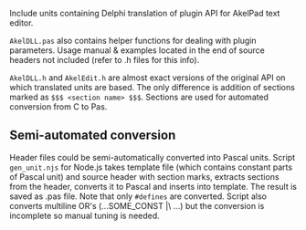 Include units containing Delphi translation of plugin API for AkelPad text editor.

`AkelDLL.pas` also contains helper functions for dealing with plugin parameters.
Usage manual & examples located in the end of source headers not included (refer to .h files for this info).

`AkelDLL.h` and `AkelEdit.h` are almost exact versions of the original API on which translated units are based. The only difference is addition of sections marked as `$$$ <section name> $$$`. Sections are used for automated conversion from C to Pas.

Semi-automated conversion
-------------------------

Header files could be semi-automatically converted into Pascal units. Script `gen_unit.njs` for Node.js takes template file (which contains constant parts of Pascal unit) and source header with section marks, extracts sections from the header, converts it to Pascal and inserts into template. The result is saved as .pas file. Note that only `#defines` are converted. Script also converts multiline OR's (...SOME_CONST |\ ...) but the conversion is incomplete so manual tuning is needed.